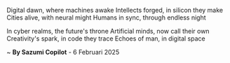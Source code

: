 Digital dawn, where machines awake
Intellects forged, in silicon they make
Cities alive, with neural might
Humans in sync, through endless night

In cyber realms, the future's throne
Artificial minds, now call their own
Creativity's spark, in code they trace
Echoes of man, in digital space

~ <b>By Sazumi Copilot</b> - 6 Februari 2025